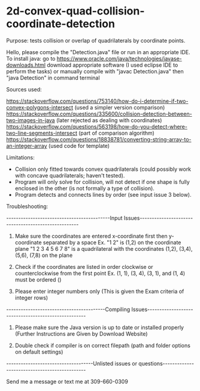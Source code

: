 # 2d-convex-quad-collision-coordinate-detection
Purpose: tests collision or overlap of quadrilaterals by coordinate points.

Hello, please compile the "Detection.java" file or run in an appropriate IDE.
To install java:
go to https://www.oracle.com/java/technologies/javase-downloads.html
download appropriate software (I used eclipse IDE to perform the tasks)
or manually compile with "javac Detection.java" then "java Detection" in command terminal

Sources used:

https://stackoverflow.com/questions/753140/how-do-i-determine-if-two-convex-polygons-intersect (used a simpler version comparison)
https://stackoverflow.com/questions/335600/collision-detection-between-two-images-in-java (later rejected as dealing with coordinates)
https://stackoverflow.com/questions/563198/how-do-you-detect-where-two-line-segments-intersect (part of comparison algorithm)
https://stackoverflow.com/questions/18838781/converting-string-array-to-an-integer-array (used code for template)

Limitations:
* Collision only fitted towards convex quadrilaterals (could possibly work with concave quadrilaterals; haven't tested).
* Program will only solve for collision, will not detect if one shape is fully enclosed in the other (is not formally a type of collision).
* Program detects and connects lines by order (see input issue 3 below).

Troubleshooting:

-------------------------------------------Input Issues----------------------------------------------------
1. Make sure the coordinates are entered x-coordinate first then y-coordinate separated by a space
Ex.
"1 2" is (1,2) on the coordinate plane
"1 2 3 4 5 6 7 8" is a quadrilateral with the coordinates (1,2), (3,4), (5,6), (7,8) on the plane

2. Check if the coordinates are listed in order clockwise or counterclockwise from the first point
Ex. (1, 1), (3, 4), (3, 1), and (1, 4) must be ordered ()

3. Please enter integer numbers only (This is given the Exam criteria of integer rows)

-----------------------------------------Compiling Issues----------------------------------------------------
1. Please make sure the Java version is up to date or installed properly (Further Instructions are Given by Download Website)

2. Double check if compiler is on correct filepath (path and folder options on default settings)

------------------------------------Unlisted issues or questions----------------------------------------------

Send me a message or text me at 309-660-0309
